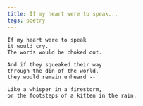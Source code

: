 ```yaml
---
title: If my heart were to speak...
tags: poetry
---
```


    If my heart were to speak
    it would cry.
    The words would be choked out.

    And if they squeaked their way
    through the din of the world,
    they would remain unheard --

    Like a whisper in a firestorm,
    or the footsteps of a kitten in the rain.


